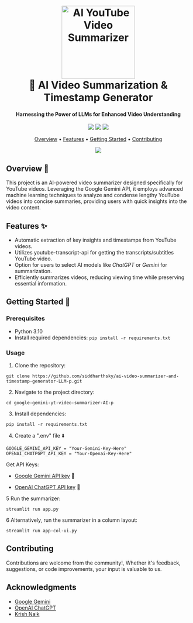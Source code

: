 <h1 align="center">
  <br>
  <a href="https://github.com/siddharthsky/ai-video-summarizer-and-timestamp-generator-LLM-p"><img src="https://i.imgur.com/Jk1wxO3.png" alt="AI YouTube Video Summarizer" width="200"></a>
  <br>
   🎥 AI Video Summarization & Timestamp Generator
  <br>
</h1>

<h4 align="center">Harnessing the Power of LLMs for Enhanced Video Understanding</h4>

<p align="center">
  <a href="https://github.com/siddharthsky/ai-video-summarizer-and-timestamp-generator-LLM-p/issues"><img src="https://img.shields.io/github/issues/siddharthsky/google-gemini-yt-video-summarizer-AI-p"></a> 
  <a href="https://github.com/siddharthsky/ai-video-summarizer-and-timestamp-generator-LLM-p/stargazers"><img src="https://img.shields.io/github/stars/siddharthsky/google-gemini-yt-video-summarizer-AI-p"></a>
  <a href="https://github.com/siddharthsky/ai-video-summarizer-and-timestamp-generator-LLM-p/blob/main/LICENSE">
    <img src="https://img.shields.io/badge/License-MIT-blue.svg">
  </a>
</p>

<p align="center">
  <a href="#overview-">Overview</a> •
  <a href="#features-">Features</a> •
  <a href="#getting-started-">Getting Started</a> •
  <a href="#contributing">Contributing</a> 
 
</p>

<p align="center">
  <a href="https://github.com/siddharthsky/ai-video-summarizer-and-timestamp-generator-LLM-p"><img src="https://raw.githubusercontent.com/siddharthsky/google-gemini-yt-video-summarizer-AI-p/main/research/demo2.gif" ></a>
</p>




## Overview 📝

This project is an AI-powered video summarizer designed specifically for YouTube videos. Leveraging the Google Gemini API, it employs advanced machine learning techniques to analyze and condense lengthy YouTube videos into concise summaries, providing users with quick insights into the video content.


## Features ✨

- Automatic extraction of key insights and timestamps from YouTube videos.
- Utilizes youtube-transcript-api for getting the transcripts/subtitles YouTube video.
- Option for users to select AI models like *ChatGPT* or *Gemini* for summarization.
- Efficiently summarizes videos, reducing viewing time while preserving essential information.

## Getting Started 🚀

### Prerequisites

- Python 3.10
- Install required dependencies: `pip install -r requirements.txt`

### Usage

1. Clone the repository:
```
git clone https://github.com/siddharthsky/ai-video-summarizer-and-timestamp-generator-LLM-p.git
```
2. Navigate to the project directory:
```
cd google-gemini-yt-video-summarizer-AI-p
```
3. Install dependencies:
```
pip install -r requirements.txt
```
4. Create a ".env" file ⬇️
```
GOOGLE_GEMINI_API_KEY = "Your-Gemini-Key-Here"
OPENAI_CHATPGPT_API_KEY = "Your-Openai-Key-Here"
```

Get API Keys:

- [Google Gemini API key](https://makersuite.google.com/app/apikey) 🔑 
   
- [OpenAI ChatGPT API key](https://platform.openai.com/signup) 🔑 
   

5 Run the summarizer:
```
streamlit run app.py
```
6 Alternatively, run the summarizer in a column layout:
```
streamlit run app-col-ui.py
```

## Contributing

Contributions are welcome from the community!, Whether it's feedback, suggestions, or code improvements, your input is valuable to us. 

## Acknowledgments

- [Google Gemini](https://ai.google.dev/)
- [OpenAI ChatGPT](https://help.openai.com/en/) 
- [Krish Naik](https://www.youtube.com/user/krishnaik06) 
